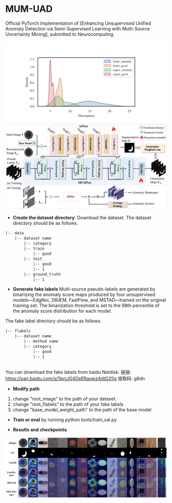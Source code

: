 # MUM-UAD
Official PyTorch Implementation of [Enhancing Unsupervised Unified Anomaly Detection via Semi-Supervised Learning with Multi-Source Uncertainty Mining], submitted to Neurocomputing.

![Image text](images/1.png)
![Image text](images/framework.png)



- **Create the dataset directory**. Download the dataset. The dataset directory should be as follows. 

```
|-- data
    |-- dataset name
        |-- category
		|-- train
			|-- good
		|-- test
			|-- good
			|-- 1
		|-- ground_truth
			|-- 1
```
- **Generate fake labels**
Multi-source pseudo-labels are generated by binarizing the anomaly score maps produced by four unsupervised models—EdgRec, DRÆM, FastFlow, and MSTAD—trained on the original training set. The binarization threshold is set to the 98th percentile of the anomaly score distribution for each model.

The fake label directory should be as follows. 
```
|-- flabels
    |-- dataset name
    	|-- method name
		|-- category
			|-- good
			|-- 1
			
```
You can download the fake labels from baidu Netdisk.
链接: https://pan.baidu.com/s/1lprjJG4DeERaowz4dtG25g 提取码: g8dn

- **Modify path**
1. change "root_image" to the path of your dataset.
2. change "root_flabels" to the path of your fake labels
3. change "base_model_weight_path" to the path of the base model

- **Train or eval** by running python tools/train_val.py

- **Results and checkpoints**. 

![Image text](images/result.png)





